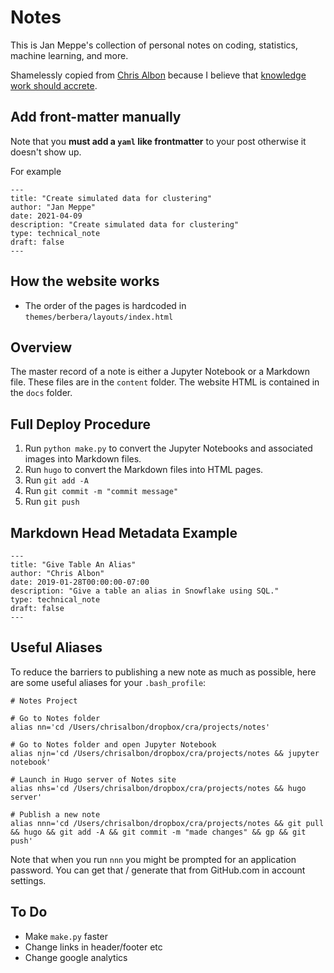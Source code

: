# Notes

This is Jan Meppe's collection of personal notes on coding, statistics, machine learning, and more. 

Shamelessly copied from [Chris Albon](https://chrisalbon.com/) because I believe that [knowledge work should accrete](https://notes.andymatuschak.org/Knowledge_work_should_accrete).

## Add front-matter manually

Note that you **must add a `yaml` like frontmatter** to your post otherwise it doesn't show up.

For example

```
---
title: "Create simulated data for clustering"
author: "Jan Meppe"
date: 2021-04-09
description: "Create simulated data for clustering"
type: technical_note
draft: false
---
```

## How the website works

* The order of the pages is hardcoded in `themes/berbera/layouts/index.html`

## Overview

The master record of a note is either a Jupyter Notebook or a Markdown file. These files are in the `content` folder. The website HTML is contained in the `docs` folder.

## Full Deploy Procedure

1. Run `python make.py` to convert the Jupyter Notebooks and associated images into Markdown files.
2. Run `hugo` to convert the Markdown files into HTML pages.
3. Run `git add -A` 
4. Run `git commit -m "commit message"`
5. Run `git push`

## Markdown Head Metadata Example

```
---
title: "Give Table An Alias"
author: "Chris Albon"
date: 2019-01-28T00:00:00-07:00
description: "Give a table an alias in Snowflake using SQL."
type: technical_note
draft: false
---
```

## Useful Aliases

To reduce the barriers to publishing a new note as much as possible, here are some useful aliases for your `.bash_profile`:

```
# Notes Project

# Go to Notes folder
alias nn='cd /Users/chrisalbon/dropbox/cra/projects/notes'

# Go to Notes folder and open Jupyter Notebook
alias njn='cd /Users/chrisalbon/dropbox/cra/projects/notes && jupyter notebook'

# Launch in Hugo server of Notes site
alias nhs='cd /Users/chrisalbon/dropbox/cra/projects/notes && hugo server'

# Publish a new note
alias nnn='cd /Users/chrisalbon/dropbox/cra/projects/notes && git pull && hugo && git add -A && git commit -m "made changes" && gp && git push'
```

Note that when you run `nnn` you might be prompted for an application password. You can get that / generate that from GitHub.com in account settings.

## To Do

- Make `make.py` faster 
- Change links in header/footer etc
- Change google analytics